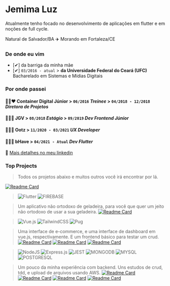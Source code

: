 # Jemima Luz
Atualmente tenho focado no desenvolvimento de aplicações em flutter e em noções de full cycle.

Natural de Salvador/BA ✈️ Morando em Fortaleza/CE 

### De onde eu vim

- [✔] da barriga da minha mãe 
- [✔]  ```03/2016 - atual```  > **da Universidade Federal do Ceará (UFC)**  
Bacharelado em Sistemas e Mídias Digitais
 
### Por onde passei

#### 💙💚❤️ Container Digital Júnior  > ```06/2016```  *Treinee*  > ```04/2018 - 12/2018```  *Diretora de Projetos*
#### 🧡💜🧡 JGV > ``` 08/2018 ``` *Estágio*  > ``` 09/2019 ``` *Dev Frontend Júnior*
#### 💛🖤💛 Ootz > ``` 11/2020 - 03/2021 ``` *UX Developer* 
#### 🤍💙🤍 bHave > ``` 04/2021 - Atual ``` *Dev Flutter*

🔗  [Mais detalhes no meu linkedin](https://www.linkedin.com/in/jemluz/)

### Top Projects

> Todos os projetos abaixo e muitos outros você irá encontrar por lá.
> 
[![Readme Card](https://github-readme-stats.vercel.app/api/pin/?username=jemluz&repo=meindexe)](https://github.com/jemluz/meindexe) 

> ![Flutter](https://img.shields.io/badge/Flutter-%2302569B.svg?style=for-the-badge&logo=Flutter&logoColor=white) ![FIREBASE](https://img.shields.io/badge/firebase-ffca28?style=for-the-badge&logo=firebase&logoColor=black) 

> Um aplicativo não ortodoxo de geladeira, para você que quer um jeito não ortodoxo de usar a sua geladeira. 
[![Readme Card](https://github-readme-stats.vercel.app/api/pin/?username=jemluz&repo=flutter-fridge)](https://github.com/jemluz/flutter-fridge)  

> ![Vue.js](https://img.shields.io/badge/vuejs-%2335495e.svg?style=for-the-badge&logo=vuedotjs&logoColor=%234FC08D) ![TailwindCSS](https://img.shields.io/badge/tailwindcss-%2338B2AC.svg?style=for-the-badge&logo=tailwind-css&logoColor=white) ![Pug](https://img.shields.io/badge/Pug-FFF?style=for-the-badge&logo=pug&logoColor=A86454)

> Uma interface de e-commerce, e uma interface de dashboard em vue.js, respectivamente. E um frontend básico para testar um crud.
[![Readme Card](https://github-readme-stats.vercel.app/api/pin/?username=jemluz&repo=letrun)](https://github.com/jemluz/letrun) [![Readme Card](https://github-readme-stats.vercel.app/api/pin/?username=jemluz&repo=clone-fxp)](https://github.com/jemluz/clone-fxp)
[![Readme Card](https://github-readme-stats.vercel.app/api/pin/?username=jemluz&repo=front-perguntas)](https://github.com/jemluz/front-perguntas)

> ![NodeJS](https://img.shields.io/badge/node.js-%2343853D.svg?style=for-the-badge&logo=node.js&logoColor=white) ![Express.js](https://img.shields.io/badge/express.js-%23404d59.svg?style=for-the-badge&logo=express&logoColor=%2361DAFB) ![JEST](https://img.shields.io/badge/Jest-C21325?style=for-the-badge&logo=jest&logoColor=white) ![MONGODB](https://img.shields.io/badge/MongoDB-4EA94B?style=for-the-badge&logo=mongodb&logoColor=white) ![MYSQL](https://img.shields.io/badge/MySQL-00000F?style=for-the-badge&logo=mysql&logoColor=white) ![POSTGRESQL](https://img.shields.io/badge/PostgreSQL-316192?style=for-the-badge&logo=postgresql&logoColor=white) 

> Um pouco da minha experiência com backend. Uns estudos de crud, tdd, e upload de arquivos usando AWS.
[![Readme Card](https://github-readme-stats.vercel.app/api/pin/?username=jemluz&repo=upload-arquivos-back)](https://github.com/jemluz/upload-arquivos-back)
[![Readme Card](https://github-readme-stats.vercel.app/api/pin/?username=jemluz&repo=crud-perguntas)](https://github.com/jemluz/crud-perguntas)
[![Readme Card](https://github-readme-stats.vercel.app/api/pin/?username=jemluz&repo=tdd)](https://github.com/jemluz/tdd)
[![Readme Card](https://github-readme-stats.vercel.app/api/pin/?username=jemluz&repo=estudo-crud)](https://github.com/jemluz/estudo-crud)
